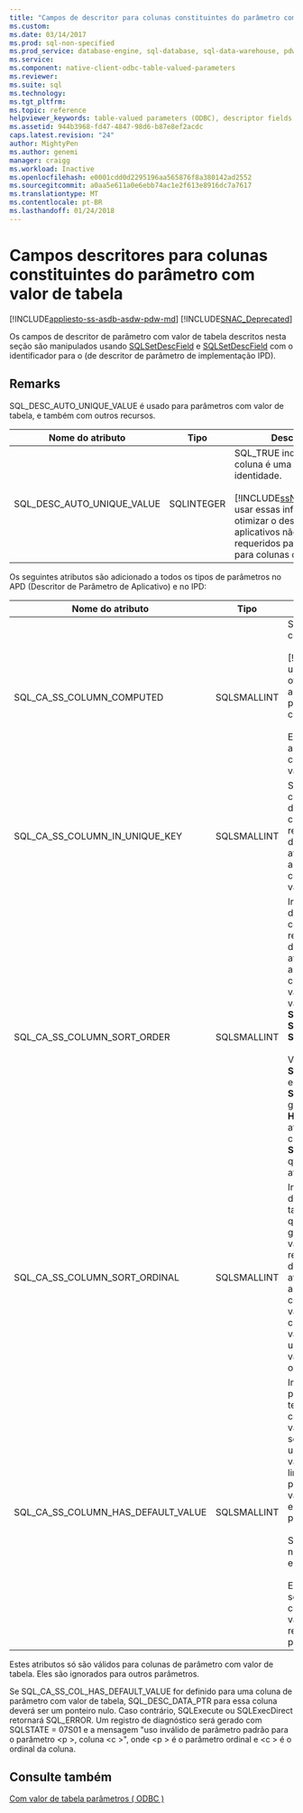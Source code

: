 ```yaml
---
title: "Campos de descritor para colunas constituintes do parâmetro com valor de tabela | Microsoft Docs"
ms.custom: 
ms.date: 03/14/2017
ms.prod: sql-non-specified
ms.prod_service: database-engine, sql-database, sql-data-warehouse, pdw
ms.service: 
ms.component: native-client-odbc-table-valued-parameters
ms.reviewer: 
ms.suite: sql
ms.technology: 
ms.tgt_pltfrm: 
ms.topic: reference
helpviewer_keywords: table-valued parameters (ODBC), descriptor fields for constituent columns
ms.assetid: 944b3968-fd47-4847-98d6-b87e8ef2acdc
caps.latest.revision: "24"
author: MightyPen
ms.author: genemi
manager: craigg
ms.workload: Inactive
ms.openlocfilehash: e0001cdd0d2295196aa565876f8a380142ad2552
ms.sourcegitcommit: a0aa5e611a0e6ebb74ac1e2f613e8916dc7a7617
ms.translationtype: MT
ms.contentlocale: pt-BR
ms.lasthandoff: 01/24/2018
---
```

# <a name="descriptor-fields-for-table-valued-parameter-constituent-columns"></a>Campos descritores para colunas constituintes do parâmetro com valor de tabela
[!INCLUDE[appliesto-ss-asdb-asdw-pdw-md](../../includes/appliesto-ss-asdb-asdw-pdw-md.md)]
[!INCLUDE[SNAC_Deprecated](../../includes/snac-deprecated.md)]

  Os campos de descritor de parâmetro com valor de tabela descritos nesta seção são manipulados usando [SQLSetDescField](../../relational-databases/native-client-odbc-api/sqlsetdescfield.md) e [SQLSetDescField](../../relational-databases/native-client-odbc-api/sqlsetdescfield.md) com o identificador para o (de descritor de parâmetro de implementação IPD).  
  
## <a name="remarks"></a>Remarks  
 SQL_DESC_AUTO_UNIQUE_VALUE é usado para parâmetros com valor de tabela, e também com outros recursos.  
  
|Nome do atributo|Tipo|Description|  
|--------------------|----------|-----------------|  
|SQL_DESC_AUTO_UNIQUE_VALUE|SQLINTEGER|SQL_TRUE indica que esta coluna é uma coluna de identidade.<br /><br /> [!INCLUDE[ssNoVersion](../../includes/ssnoversion-md.md)]pode usar essas informações para otimizar o desempenho, mas aplicativos não são requeridos para defini-las para colunas de identidade.|  
  
 Os seguintes atributos são adicionado a todos os tipos de parâmetros no APD (Descritor de Parâmetro de Aplicativo) e no IPD:  
  
|Nome do atributo|Tipo|Description|  
|--------------------|----------|-----------------|  
|SQL_CA_SS_COLUMN_COMPUTED|SQLSMALLINT|SQL_TRUE indica que essa coluna é computada.<br /><br /> [!INCLUDE[ssNoVersion](../../includes/ssnoversion-md.md)]pode usar essas informações para otimizar o desempenho, mas aplicativos não são requeridos para defini-la para colunas computadas.<br /><br /> Este atributo é ignorado para associações que não são colunas de parâmetro com valor de tabela.|  
|SQL_CA_SS_COLUMN_IN_UNIQUE_KEY|SQLSMALLINT|SQL_TRUE indica que uma coluna de parâmetro com valor de tabela participa de uma chave exclusiva. Isto pode resultar em melhor desempenho de consulta. Este atributo é ignorado para associações que não são colunas de parâmetro com valor de tabela.|  
|SQL_CA_SS_COLUMN_SORT_ORDER|SQLSMALLINT|Indica a ordem de classificação de uma coluna de parâmetro com valor de tabela. Isto pode resultar em melhor desempenho de consulta. Este atributo é ignorado para associações que não são colunas de parâmetro com valor de tabela. Os seguintes valores são possíveis: <br />**SQL_SS_ASCENDING_ORDER**<br />**SQL_SS_DESCENDING_ORDER**<br />**SQL_SS_ORDER_UNSPECIFIED**<br /><br /> Valores diferentes de **SQL_SS_ASCENDING_ORDER** e **SQL_SS_DESCENDING_ORDER** gerar um erro com **SQLSTATE HY024** mensagem 'valor de atributo inválido' e são tratado como **SQL_SS_ORDER_UNSPECIFIED**, que é o valor padrão para este atributo.|  
|SQL_CA_SS_COLUMN_SORT_ORDINAL|SQLSMALLINT|Indica o ordinal de uma coluna de parâmetro com valor de tabela no conjunto de colunas que definem a ordenação global para um parâmetro com valor de tabela. Isto pode resultar em melhor desempenho de consulta. Este atributo é ignorado para associações que não são colunas de parâmetro com valor de tabela. Ordinais de classificação iniciam em 1. Um valor 0, o padrão, indica que uma coluna de parâmetro com valor de tabela não tem ordenação de coluna.|  
|SQL_CA_SS_COLUMN_HAS_DEFAULT_VALUE|SQLSMALLINT|Indica se todas as linhas no parâmetro com valor de tabela terão o valor padrão para esta coluna. Para parâmetros com valor de tabela, não é possível selecionar o valor padrão em uma base linha por linha. Um valor SQL_FALSE indica que as linhas terão valores não padrão. Esse é o padrão. Um valor SQL_TRUE indica que esta coluna terá valores padrão para todas as linhas.<br /><br /> Se definido como SQL_TRUE, nenhum dos dados será enviado ao servidor.<br /><br /> Este campo também poderá ser usado com identidade ou colunas computadas se os valores de coluna não forem requeridos para processamento de servidor.|  
  
 Estes atributos só são válidos para colunas de parâmetro com valor de tabela. Eles são ignorados para outros parâmetros.  
  
 Se SQL_CA_SS_COL_HAS_DEFAULT_VALUE for definido para uma coluna de parâmetro com valor de tabela, SQL_DESC_DATA_PTR para essa coluna deverá ser um ponteiro nulo. Caso contrário, SQLExecute ou SQLExecDirect retornará SQL_ERROR. Um registro de diagnóstico será gerado com SQLSTATE = 07S01 e a mensagem "uso inválido de parâmetro padrão para o parâmetro \<p >, coluna \<c >", onde \<p > é o parâmetro ordinal e \<c > é o ordinal da coluna.  
  
## <a name="see-also"></a>Consulte também  
 [Com valor de tabela parâmetros &#40; ODBC &#41;](../../relational-databases/native-client-odbc-table-valued-parameters/table-valued-parameters-odbc.md)  
  
  

